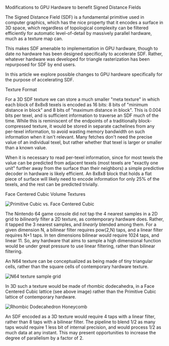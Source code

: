Modifications to GPU Hardware to benefit Signed Distance Fields

The Signed Distance Field (SDF) is a fundamental primitive used in computer graphics, which has the nice property that it encodes a surface in 3D space, which regardless of topological complexity can be filtered efficiently for automatic level-of-detail by massively parallel hardware, much as a texture map can.

This makes SDF amenable to implementation in GPU hardware, though to date no hardware has been designed specifically to accelerate SDF. Rather, whatever hardware was developed for triangle rasterization has been repurposed for SDF by end users.

In this article we explore possible changes to GPU hardware specifically for the purpose of accelerating SDF.

Texture Format

For a 3D SDF texture we can store a much smaller "meta texture" in which each block of 8x8x8 texels is encoded as 16 bits: 8 bits of "minimum distance in block" and 8 bits of "maximum distance in block". This is 0.004 bits per texel, and is sufficient information to traverse an SDF much of the time.
While this is reminiscent of the endpoints of a traditionally block-compressed texture, it would be stored in separate cachelines from any per-texel information, to avoid wasting memory bandwidth on such information when it isn't relevant. Many fetches don't need the precise value of an individual
texel, but rather whether that texel is larger or smaller than a known value.

When it is necessary to read per-texel information, since for most texels the value can be predicted from adjacent texels (most texels are "exactly one unit" further away from the surface than their neighbors) a simple predictive decoder in hardware is likely efficient. 
An 8x8x8 block that holds a flat piece of surface will likely need to encode information for only 25% of the texels, and the rest can be predicted trivially.

Face Centered Cubic Volume Textures

![Primitive Cubic vs. Face Centered Cubic](https://wisc.pb.unizin.org/app/uploads/sites/293/2019/07/CNX_Chem_10_06_CubUntCll.png)

The Nintendo 64 game console did not tap the 4 nearest samples in a 2D grid to *bilinearly* filter a 2D texture, as contemporary hardware does. Rather, it tapped the 3 nearest samples, and *linearly* blended among them.
For a given dimension N, a bilinear filter requires pow(2,N) taps, and a linear filter requires N+1 taps. In ten dimensions bilinear would require 1024 taps, and linear 11. So, any hardware that aims to sample a high 
dimensional function would be under great pressure to use linear filtering, rather than bilinear filtering.

An N64 texture can be conceptualized as being made of tiny triangular cells, rather than the square cells of contemporary hardware texture. 

![N64 texture sample grid](https://www.theedkins.co.uk/jo/tess/triangle10.gif)

In 3D such a texture would be made of rhombic dodecahedra, in a Face Centered Cubic lattice (see above image) rather than the Primitive Cubic lattice of contemporary hardware.

![Rhombic Dodecahedron Honeycomb](https://upload.wikimedia.org/wikipedia/commons/2/2e/Rhombic_dodecahedral_honeycomb_4-color.gif)

An SDF encoded as a 3D texture would require 4 taps with a linear filter, rather than 8 taps with a bilinear filter. The pipeline to blend 1/2 as many taps would require 1 less bit of internal precision, and would 
process 1/2 as much data at any instant. This may present opportunities to increase the degree of parallelism by a factor of 2.
